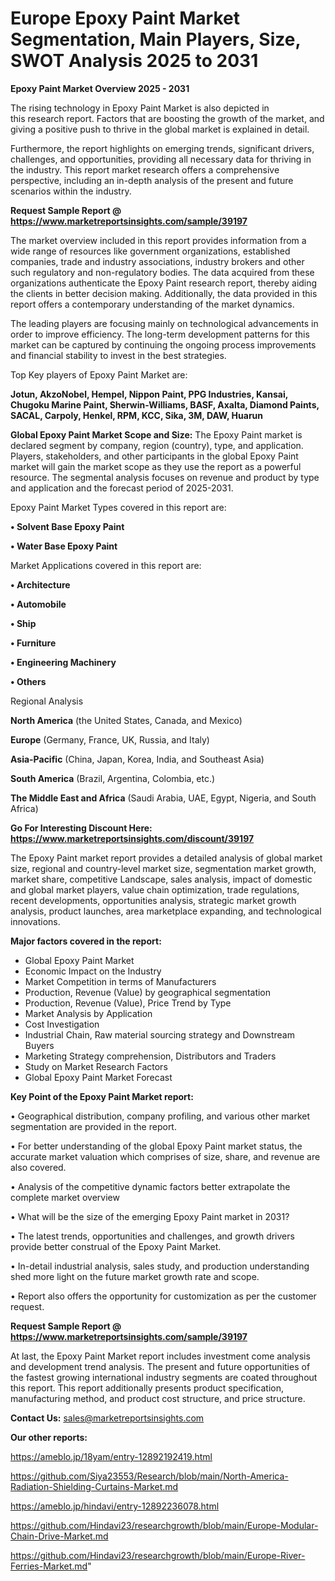 # Europe Epoxy Paint Market Segmentation, Main Players, Size, SWOT Analysis 2025 to 2031

<Strong> Epoxy Paint Market Overview 2025 - 2031</strong>

The rising technology in Epoxy Paint Market is also depicted in this research report. Factors that are boosting the growth of the market, and giving a positive push to thrive in the global market is explained in detail.

Furthermore, the report highlights on emerging trends, significant drivers, challenges, and opportunities, providing all necessary data for thriving in the industry. This report market research offers a comprehensive perspective, including an in-depth analysis of the present and future scenarios within the industry.

<strong>Request Sample Report @ <a href=https://www.marketreportsinsights.com/sample/39197>https://www.marketreportsinsights.com/sample/39197</a></strong>

The market overview included in this report provides information from a wide range of resources like government organizations, established companies, trade and industry associations, industry brokers and other such regulatory and non-regulatory bodies. The data acquired from these organizations authenticate the Epoxy Paint research report, thereby aiding the clients in better decision making. Additionally, the data provided in this report offers a contemporary understanding of the market dynamics.

The leading players are focusing mainly on technological advancements in order to improve efficiency. The long-term development patterns for this market can be captured by continuing the ongoing process improvements and financial stability to invest in the best strategies.

Top Key players of Epoxy Paint Market are:

<strong>Jotun, AkzoNobel, Hempel, Nippon Paint, PPG Industries, Kansai, Chugoku Marine Paint, Sherwin-Williams, BASF, Axalta, Diamond Paints, SACAL, Carpoly, Henkel, RPM, KCC, Sika, 3M, DAW, Huarun</strong>

<strong><b>Global Epoxy Paint Market Scope and Size:</b></strong>
The Epoxy Paint market is declared segment by company, region (country), type, and application. Players, stakeholders, and other participants in the global Epoxy Paint market will gain the market scope as they use the report as a powerful resource. The segmental analysis focuses on revenue and product by type and application and the forecast period of 2025-2031.

Epoxy Paint Market Types covered in this report are:

<strong>•  Solvent Base Epoxy Paint

•  Water Base Epoxy Paint</strong>

Market Applications covered in this report are:

<strong>•  Architecture

•  Automobile

•  Ship

•  Furniture

•  Engineering Machinery

•  Others</strong> 

Regional Analysis

<strong>North America</strong> (the United States, Canada, and Mexico)

<strong>Europe</strong> (Germany, France, UK, Russia, and Italy)

<strong>Asia-Pacific</strong> (China, Japan, Korea, India, and Southeast Asia)

<strong>South America</strong> (Brazil, Argentina, Colombia, etc.)

<strong>The Middle East and Africa</strong> (Saudi Arabia, UAE, Egypt, Nigeria, and South Africa)

<strong>Go For Interesting Discount Here: <a href=https://www.marketreportsinsights.com/discount/39197>https://www.marketreportsinsights.com/discount/39197</a></strong>

The Epoxy Paint market report provides a detailed analysis of global market size, regional and country-level market size, segmentation market growth, market share, competitive Landscape, sales analysis, impact of domestic and global market players, value chain optimization, trade regulations, recent developments, opportunities analysis, strategic market growth analysis, product launches, area marketplace expanding, and technological innovations.

<strong><b>Major factors covered in the report:</b></strong>
<ul>
  <li>Global Epoxy Paint Market </li>
  <li>Economic Impact on the Industry</li>
  <li>Market Competition in terms of Manufacturers</li>
  <li>Production, Revenue (Value) by geographical segmentation</li>
  <li>Production, Revenue (Value), Price Trend by Type</li>
  <li>Market Analysis by Application</li>
  <li>Cost Investigation</li>
  <li>Industrial Chain, Raw material sourcing strategy and Downstream Buyers</li>
  <li>Marketing Strategy comprehension, Distributors and Traders</li>
  <li>Study on Market Research Factors</li>
  <li>Global Epoxy Paint Market Forecast</li>
</ul>

<strong><b>Key Point of the Epoxy Paint Market report:</b></strong>

• Geographical distribution, company profiling, and various other market segmentation are provided in the report.

• For better understanding of the global Epoxy Paint market status, the accurate market valuation which comprises of size, share, and revenue are also covered.

• Analysis of the competitive dynamic factors better extrapolate the complete market overview

• What will be the size of the emerging Epoxy Paint market in 2031?

• The latest trends, opportunities and challenges, and growth drivers provide better construal of the Epoxy Paint Market.

• In-detail industrial analysis, sales study, and production understanding shed more light on the future market growth rate and scope.

• Report also offers the opportunity for customization as per the customer request.

<strong>Request Sample Report @ <a href=https://www.marketreportsinsights.com/sample/39197>https://www.marketreportsinsights.com/sample/39197</a></strong>

At last, the Epoxy Paint Market report includes investment come analysis and development trend analysis. The present and future opportunities of the fastest growing international industry segments are coated throughout this report. This report additionally presents product specification, manufacturing method, and product cost structure, and price structure.

<strong>Contact Us:</strong>
sales@marketreportsinsights.com

<strong>Our other reports:</strong>

<a href=https://ameblo.jp/18yam/entry-12892192419.html>https://ameblo.jp/18yam/entry-12892192419.html</a>

<a href=https://github.com/Siya23553/Research/blob/main/North-America-Radiation-Shielding-Curtains-Market.md>https://github.com/Siya23553/Research/blob/main/North-America-Radiation-Shielding-Curtains-Market.md</a>

<a href=https://ameblo.jp/hindavi/entry-12892236078.html>https://ameblo.jp/hindavi/entry-12892236078.html</a>

<a href=https://github.com/Hindavi23/researchgrowth/blob/main/Europe-Modular-Chain-Drive-Market.md>https://github.com/Hindavi23/researchgrowth/blob/main/Europe-Modular-Chain-Drive-Market.md</a>

<a href=https://github.com/Hindavi23/researchgrowth/blob/main/Europe-River-Ferries-Market.md>https://github.com/Hindavi23/researchgrowth/blob/main/Europe-River-Ferries-Market.md</a>"
